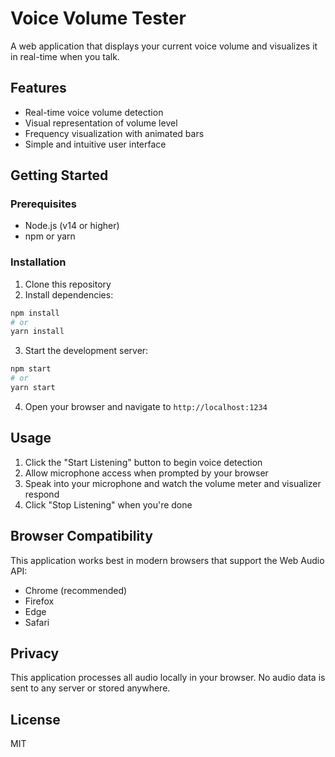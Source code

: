 # Voice Volume Tester

A web application that displays your current voice volume and visualizes it in real-time when you talk.

## Features

- Real-time voice volume detection
- Visual representation of volume level
- Frequency visualization with animated bars
- Simple and intuitive user interface

## Getting Started

### Prerequisites

- Node.js (v14 or higher)
- npm or yarn

### Installation

1. Clone this repository
2. Install dependencies:

```bash
npm install
# or
yarn install
```

3. Start the development server:

```bash
npm start
# or
yarn start
```

4. Open your browser and navigate to `http://localhost:1234`

## Usage

1. Click the "Start Listening" button to begin voice detection
2. Allow microphone access when prompted by your browser
3. Speak into your microphone and watch the volume meter and visualizer respond
4. Click "Stop Listening" when you're done

## Browser Compatibility

This application works best in modern browsers that support the Web Audio API:

- Chrome (recommended)
- Firefox
- Edge
- Safari

## Privacy

This application processes all audio locally in your browser. No audio data is sent to any server or stored anywhere.

## License

MIT 